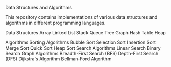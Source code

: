 Data Structures and Algorithms

This repository contains implementations of various data structures and algorithms in different programming languages.

Data Structures
Array
Linked List
Stack
Queue
Tree
Graph
Hash Table
Heap

Algorithms
Sorting Algorithms
Bubble Sort
Selection Sort
Insertion Sort
Merge Sort
Quick Sort
Heap Sort
Search Algorithms
Linear Search
Binary Search
Graph Algorithms
Breadth-First Search (BFS)
Depth-First Search (DFS)
Dijkstra's Algorithm
Bellman-Ford Algorithm

